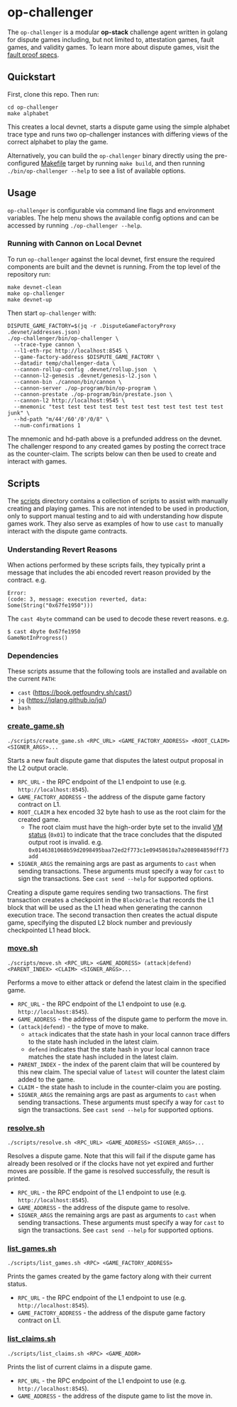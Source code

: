 # op-challenger

The `op-challenger` is a modular **op-stack** challenge agent
written in golang for dispute games including, but not limited to, attestation games, fault
games, and validity games. To learn more about dispute games, visit the
[fault proof specs](../specs/fault-proof.md).

## Quickstart

First, clone this repo. Then run:

```shell
cd op-challenger
make alphabet
```

This creates a local devnet, starts a dispute game using the simple alphabet trace type and runs two op-challenger
instances with differing views of the correct alphabet to play the game.

Alternatively, you can build the `op-challenger` binary directly using the pre-configured
[Makefile](./Makefile) target by running `make build`, and then running `./bin/op-challenger --help`
to see a list of available options.

## Usage

`op-challenger` is configurable via command line flags and environment variables. The help menu
shows the available config options and can be accessed by running `./op-challenger --help`.

### Running with Cannon on Local Devnet

To run `op-challenger` against the local devnet, first ensure the required components are built and the devnet is running.
From the top level of the repository run:

```shell
make devnet-clean
make op-challenger
make devnet-up
```

Then start `op-challenger` with:
```shell
DISPUTE_GAME_FACTORY=$(jq -r .DisputeGameFactoryProxy .devnet/addresses.json)
./op-challenger/bin/op-challenger \
  --trace-type cannon \
  --l1-eth-rpc http://localhost:8545 \
  --game-factory-address $DISPUTE_GAME_FACTORY \
  --datadir temp/challenger-data \
  --cannon-rollup-config .devnet/rollup.json  \
  --cannon-l2-genesis .devnet/genesis-l2.json \
  --cannon-bin ./cannon/bin/cannon \
  --cannon-server ./op-program/bin/op-program \
  --cannon-prestate ./op-program/bin/prestate.json \
  --cannon-l2 http://localhost:9545 \
  --mnemonic "test test test test test test test test test test test junk" \
  --hd-path "m/44'/60'/0'/0/8" \
  --num-confirmations 1
```

The mnemonic and hd-path above is a prefunded address on the devnet. The challenger respond to any created games by
posting the correct trace as the counter-claim. The scripts below can then be used to create and interact with games.

## Scripts

The [scripts](scripts) directory contains a collection of scripts to assist with manually creating and playing games.
This are not intended to be used in production, only to support manual testing and to aid with understanding how
dispute games work. They also serve as examples of how to use `cast` to manually interact with the dispute game
contracts.

### Understanding Revert Reasons

When actions performed by these scripts fails, they typically print a message that includes the
abi encoded revert reason provided by the contract. e.g.

```
Error:
(code: 3, message: execution reverted, data: Some(String("0x67fe1950")))
```

The `cast 4byte` command can be used to decode these revert reasons. e.g.

```shell
$ cast 4byte 0x67fe1950
GameNotInProgress()
```

### Dependencies

These scripts assume that the following tools are installed and available on the current `PATH`:

* `cast` (https://book.getfoundry.sh/cast/)
* `jq` (https://jqlang.github.io/jq/)
* `bash`

### [create_game.sh](scripts/create_game.sh)

```shell
./scripts/create_game.sh <RPC_URL> <GAME_FACTORY_ADDRESS> <ROOT_CLAIM> <SIGNER_ARGS>...
```

Starts a new fault dispute game that disputes the latest output proposal in the L2 output oracle.

* `RPC_URL` - the RPC endpoint of the L1 endpoint to use (e.g. `http://localhost:8545`).
* `GAME_FACTORY_ADDRESS` - the address of the dispute game factory contract on L1.
* `ROOT_CLAIM` a hex encoded 32 byte hash to use as the root claim for the created game.
    * The root claim must have the high-order byte set to the
      invalid [VM status](../specs/cannon-fault-proof-vm.md#state-hash) (`0x01`) to indicate that the trace concludes
      that the disputed output root is invalid.
      e.g. `0x0146381068b59d2098495baa72ed2f773c1e09458610a7a208984859dff73add`
* `SIGNER_ARGS` the remaining args are past as arguments to `cast` when sending transactions.
  These arguments must specify a way for `cast` to sign the transactions.
  See `cast send --help` for supported options.

Creating a dispute game requires sending two transactions. The first transaction creates a
checkpoint in the `BlockOracle` that records the L1 block that will be used as the L1 head
when generating the cannon execution trace. The second transaction then creates the actual
dispute game, specifying the disputed L2 block number and previously checkpointed L1 head block.

### [move.sh](scripts/move.sh)

```shell
./scripts/move.sh <RPC_URL> <GAME_ADDRESS> (attack|defend) <PARENT_INDEX> <CLAIM> <SIGNER_ARGS>...
```

Performs a move to either attack or defend the latest claim in the specified game.

* `RPC_URL` - the RPC endpoint of the L1 endpoint to use (e.g. `http://localhost:8545`).
* `GAME_ADDRESS` - the address of the dispute game to perform the move in.
* `(attack|defend)` - the type of move to make.
  * `attack` indicates that the state hash in your local cannon trace differs to the state
    hash included in the latest claim.
  * `defend` indicates that the state hash in your local cannon trace matches the state hash
    included in the latest claim.
* `PARENT_INDEX` - the index of the parent claim that will be countered by this new claim.
  The special value of `latest` will counter the latest claim added to the game.
* `CLAIM` - the state hash to include in the counter-claim you are posting.
* `SIGNER_ARGS` the remaining args are past as arguments to `cast` when sending transactions.
  These arguments must specify a way for `cast` to sign the transactions.
  See `cast send --help` for supported options.

### [resolve.sh](scripts/resolve.sh)

```shell
./scripts/resolve.sh <RPC_URL> <GAME_ADDRESS> <SIGNER_ARGS>...
```

Resolves a dispute game. Note that this will fail if the dispute game has already been resolved
or if the clocks have not yet expired and further moves are possible.
If the game is resolved successfully, the result is printed.

* `RPC_URL` - the RPC endpoint of the L1 endpoint to use (e.g. `http://localhost:8545`).
* `GAME_ADDRESS` - the address of the dispute game to resolve.
* `SIGNER_ARGS` the remaining args are past as arguments to `cast` when sending transactions.
  These arguments must specify a way for `cast` to sign the transactions.
  See `cast send --help` for supported options.

### [list_games.sh](scripts/list_games.sh)

```shell
./scripts/list_games.sh <RPC> <GAME_FACTORY_ADDRESS>
```

Prints the games created by the game factory along with their current status.

* `RPC_URL` - the RPC endpoint of the L1 endpoint to use (e.g. `http://localhost:8545`).
* `GAME_FACTORY_ADDRESS` - the address of the dispute game factory contract on L1.

### [list_claims.sh](scripts/list_claims.sh)

```shell
./scripts/list_claims.sh <RPC> <GAME_ADDR>
```

Prints the list of current claims in a dispute game.

* `RPC_URL` - the RPC endpoint of the L1 endpoint to use (e.g. `http://localhost:8545`).
* `GAME_ADDRESS` - the address of the dispute game to list the move in.
